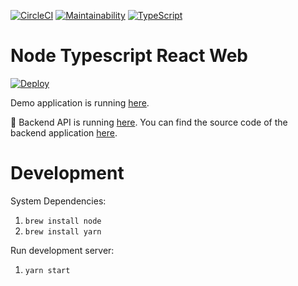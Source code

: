[![CircleCI](https://circleci.com/gh/developer239/node-typescript-react-web.svg?style=svg)](https://circleci.com/gh/developer239/node-typescript-react-web)
[![Maintainability](https://api.codeclimate.com/v1/badges/6d7b91d3589966a95878/maintainability)](https://codeclimate.com/github/developer239/node-typescript-react-web/maintainability)
[![TypeScript](https://badges.frapsoft.com/typescript/version/typescript-next.svg?v=101)](https://www.typescriptlang.org/)

# Node Typescript React Web

[![Deploy](https://www.herokucdn.com/deploy/button.svg)](https://heroku.com/deploy)

Demo application is running [here](https://node-typescript-react-web.herokuapp.com).

📘 Backend API is running [here](https://node-typescript-api.herokuapp.com/). You can find the source code of the backend application [here](https://github.com/developer239/node-typescript-react-web).

# Development

System Dependencies:

1. `brew install node`
2. `brew install yarn`

Run development server:

1. `yarn start`
